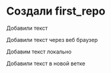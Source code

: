 # Создали first_repo

Добавили текст

Добавили текст через веб браузер

Добавим текст локально

Добавили текст в новой ветке